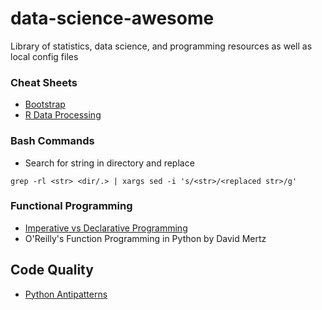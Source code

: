 # data-science-awesome
Library of statistics, data science, and programming resources as well as local config files

### Cheat Sheets
 - [Bootstrap](https://hackerthemes.com/bootstrap-cheatsheet/)
 - [R Data Processing](https://rstudio.com/wp-content/uploads/2015/02/data-wrangling-cheatsheet.pdf)

###  Bash Commands
  - Search for string in directory and replace
  ``` console
  grep -rl <str> <dir/.> | xargs sed -i 's/<str>/<replaced str>/g' 
  ```
### Functional Programming
  - [Imperative vs Declarative Programming](https://ui.dev/imperative-vs-declarative-programming/)
  - O'Reilly's Function Programming in Python by David Mertz
  
## Code Quality
  - [Python Antipatterns](https://docs.quantifiedcode.com/python-anti-patterns/)
